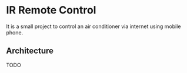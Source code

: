 # IR Remote Control 

It is a small project to control an air conditioner via internet using mobile phone.

## Architecture
TODO
